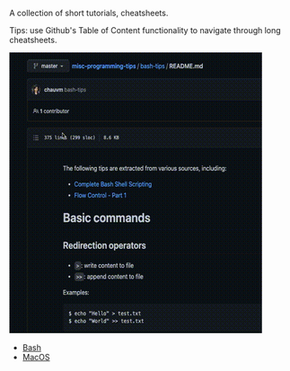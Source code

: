 A collection of short tutorials, cheatsheets.


Tips: use Github's Table of Content functionality to navigate through long cheatsheets.


![Table of Content](assets/img/toc.gif)


- [Bash](bash-tips/README.md)
- [MacOS](macOS/README.md)

